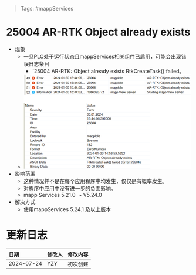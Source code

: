 > Tags: #mappServices

# 25004 AR-RTK Object already exists

- 现象
    - 一旦PLC处于运行状态且mappServices相关组件已启用，可能会出现错误日志条目
        - `25004 AR-RTK: Object already exists RtkCreateTask() failed。
    - ![](FILES/25004%20AR-RTK%20Object%20already%20exists/image-20240724163912400.png)
- 影响范围
    - 这种情况并不是在每个应用程序中均发生，仅仅是有概率发生。
    - 对程序中应用中没有进一步的负面影响。
    - mapp Services 5.21.0  ~ V5.24.0
- 解决方式
    - 使用mappServices 5.24.1 及以上版本

# 更新日志

| 日期                             | 修改人 | 修改内容 |
| :----------------------------- | :-- | :--- |
| 2024-07-24 | YZY | 初次创建 |
